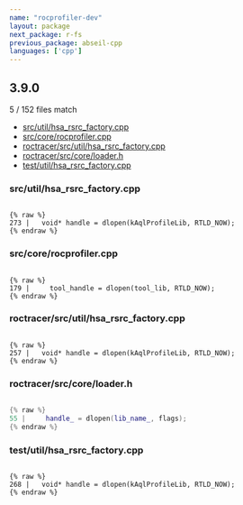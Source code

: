 ```yaml
---
name: "rocprofiler-dev"
layout: package
next_package: r-fs
previous_package: abseil-cpp
languages: ['cpp']
---
```

## 3.9.0
5 / 152 files match

 - [src/util/hsa_rsrc_factory.cpp](#srcutilhsa_rsrc_factorycpp)
 - [src/core/rocprofiler.cpp](#srccorerocprofilercpp)
 - [roctracer/src/util/hsa_rsrc_factory.cpp](#roctracersrcutilhsa_rsrc_factorycpp)
 - [roctracer/src/core/loader.h](#roctracersrccoreloaderh)
 - [test/util/hsa_rsrc_factory.cpp](#testutilhsa_rsrc_factorycpp)

### src/util/hsa_rsrc_factory.cpp

```

{% raw %}
273 |   void* handle = dlopen(kAqlProfileLib, RTLD_NOW);
{% endraw %}

```
### src/core/rocprofiler.cpp

```

{% raw %}
179 |     tool_handle = dlopen(tool_lib, RTLD_NOW);
{% endraw %}

```
### roctracer/src/util/hsa_rsrc_factory.cpp

```

{% raw %}
257 |   void* handle = dlopen(kAqlProfileLib, RTLD_NOW);
{% endraw %}

```
### roctracer/src/core/loader.h

```cpp

{% raw %}
55 |     handle_ = dlopen(lib_name_, flags);
{% endraw %}

```
### test/util/hsa_rsrc_factory.cpp

```

{% raw %}
268 |   void* handle = dlopen(kAqlProfileLib, RTLD_NOW);
{% endraw %}

```